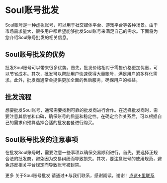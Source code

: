 # Soul账号批发

Soul账号是一种虚拟账号，可以用于社交媒体平台、游戏平台等各种场景。由于市场需求量大，很多用户都希望能够批发Soul账号来满足自己的需求。下面将为您介绍Soul账号批发的相关信息。

## Soul账号批发的优势

批发Soul账号可以带来很多优势。首先，批发价格相对于零售价格更加优惠，可以节省成本。其次，批发可以帮助用户快速获得大量账号，满足用户的多样化需求。此外，批发商通常会提供更加全面的售后服务，确保用户的权益。

## 批发流程

想要批发Soul账号，通常需要找到可靠的批发商进行合作。在选择批发商时，需要注意其信誉和口碑，确保账号的质量和稳定性。在确定合作关系后，可以根据自己的需求和预算选择合适的批发套餐进行购买。

## Soul账号批发的注意事项

在批发Soul账号时，需要注意一些事项以确保交易顺利进行。首先，要选择正规合法的批发商，避免因为交易纠纷而导致损失。其次，要注意账号的使用规范，避免违反相关平台规定而导致账号被封禁。

更多 关于Soul账号批发 请通过✈与我们联系，感谢阅读，谢谢！[点这✈里联系](https://ss.k02.cc)